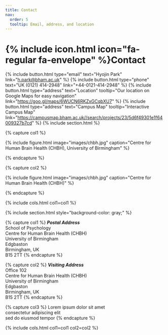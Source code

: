 ```yaml
---
title: Contact
nav:
  order: 5
  tooltip: Email, address, and location
---
```


# {% include icon.html icon="fa-regular fa-envelope" %}Contact

{%
  include button.html
  type="email"
  text="Hyojin Park"
  link="h.park@bham.ac.uk"
%}
{%
  include button.html
  type="phone"
  text="UK (0121) 414-2948"
  link="+44-0121-414-2948"
%}
{%
  include button.html
  type="address"
  text="Location"
  tooltip="Our location on Google Maps for easy navigation"
  link="https://goo.gl/maps/6WUCN6RKZxGCqbXU7"
%}
{%
  include button.html
  type="address"
  text="Campus Map"
  tooltip="Interactive Campus Map"
  link="https://campusmap.bham.ac.uk//search/projects/23/5d6f49301e1f64009327b7cd"
%}
{% include section.html %}

{% capture col1 %}

{%
  include figure.html
  image="images/chbh.jpg"
  caption="Centre for Human Brain Health (CHBH), University of Birmingham"
%}

{% endcapture %}

{% capture col2 %}

{%
  include figure.html
  image="images/chbh.jpg"
  caption="Centre for Human Brain Health (CHBH)"
%}

{% endcapture %}

{% include cols.html col1=col1 %}

{% include section.html style="background-color: gray;" %}

{% capture col1 %}
***Postal Address*** <br>
School of Psychology <br>
Centre for Human Brain Health (CHBH) <br>
University of Birmingham <br>
Edgbaston <br>
Birmingham, UK <br>
B15 2TT
{% endcapture %}

{% capture col2 %}
***Visiting Address*** <br>
Office 102 <br>
Centre for Human Brain Health (CHBH) <br>
University of Birmingham <br>
Edgbaston <br>
Birmingham, UK <br>
B15 2TT
{% endcapture %}

{% capture col3 %}
Lorem ipsum dolor sit amet  
consectetur adipiscing elit  
sed do eiusmod tempor
{% endcapture %}

{% include cols.html col1=col1 col2=col2 %}
